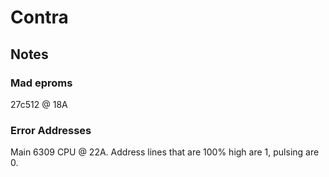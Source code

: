 # Contra
## Notes

### Mad eproms
27c512 @ 18A

### Error Addresses
Main 6309 CPU @ 22A.  Address lines that are 100% high are 1, pulsing are 0.
